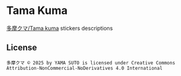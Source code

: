 # Tama Kuma

[多摩クマ/Tama kuma](https://store.line.me/stickershop/author/1607061/ja) stickers descriptions

## License

<!-- 
LICENSE CHOOSER
<https://chooser-beta.creativecommons.org/>
-->

    多摩クマ © 2025 by YAMA SUTO is licensed under Creative Commons Attribution-NonCommercial-NoDerivatives 4.0 International
